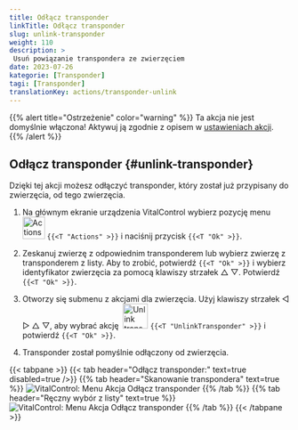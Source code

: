 ```yaml
---
title: Odłącz transponder
linkTitle: Odłącz transponder
slug: unlink-transponder
weight: 110
description: >
 Usuń powiązanie transpondera ze zwierzęciem
date: 2023-07-26
kategorie: [Transponder]
tagi: [Transponder]
translationKey: actions/transponder-unlink
---
```

{{% alert title="Ostrzeżenie" color="warning" %}}
Ta akcja nie jest domyślnie włączona! Aktywuj ją zgodnie z opisem w [ustawieniach akcji](../setting/).
{{% /alert %}}

## Odłącz transponder {#unlink-transponder}

Dzięki tej akcji możesz odłączyć transponder, który został już przypisany do zwierzęcia, od tego zwierzęcia.

1. Na głównym ekranie urządzenia VitalControl wybierz pozycję menu &nbsp;<img src="/icons/actions.svg" width="40" align="bottom" alt="Actions" /> `{{<T "Actions" >}}` i naciśnij przycisk `{{<T "Ok" >}}`.

2. Zeskanuj zwierzę z odpowiednim transponderem lub wybierz zwierzę z transponderem z listy. Aby to zrobić, potwierdź `{{<T "Ok" >}}` i wybierz identyfikator zwierzęcia za pomocą klawiszy strzałek △ ▽. Potwierdź `{{<T "Ok" >}}`.

3. Otworzy się submenu z akcjami dla zwierzęcia. Użyj klawiszy strzałek ◁ ▷ △ ▽, aby wybrać akcję &nbsp;<img src="/icons/actions/unlink-transponder.svg" width="45" align="bottom" alt="Unlink transponder" /> `{{<T "UnlinkTransponder" >}}` i potwierdź `{{<T "Ok" >}}`.

4. Transponder został pomyślnie odłączony od zwierzęcia.

{{< tabpane >}}
{{< tab header="Odłącz transponder:" text=true disabled=true />}}
{{% tab header="Skanowanie transpondera" text=true %}}
![VitalControl: Menu Akcja Odłącz transponder](../images/unlinktransponder-scan.png "Odłącz transponder")
{{% /tab %}}
{{% tab header="Ręczny wybór z listy" text=true %}}
![VitalControl: Menu Akcja Odłącz transponder](../images/unlinktransponder.png "Odłącz transponder")
{{% /tab %}}
{{< /tabpane >}}
